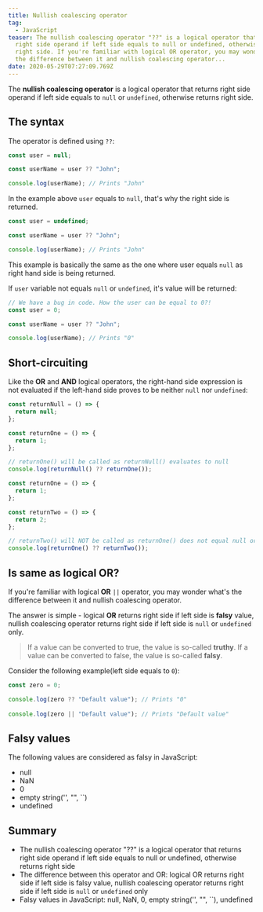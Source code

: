 ```yaml
---
title: Nullish coalescing operator
tag:
  - JavaScript
teaser: The nullish coalescing operator "??" is a logical operator that returns
  right side operand if left side equals to null or undefined, otherwise returns
  right side. If you're familiar with logical OR operator, you may wonder what's
  the difference between it and nullish coalescing operator...
date: 2020-05-29T07:27:09.769Z
---
```

The **nullish coalescing operator** is a logical operator that returns right side operand if left side equals to `null` or `undefined`, otherwise returns right side.

## The syntax

The operator is defined using `??`:

```javascript
const user = null;

const userName = user ?? "John";

console.log(userName); // Prints "John"
```

In the example above `user` equals to `null`, that's why the right side is returned.

```javascript
const user = undefined;

const userName = user ?? "John";

console.log(userName); // Prints "John"
```

This example is basically the same as the one where user equals `null` as right hand side is being returned.

If `user` variable not equals `null` or `undefined`, it's value will be returned:

```javascript
// We have a bug in code. How the user can be equal to 0?!
const user = 0;

const userName = user ?? "John";

console.log(userName); // Prints "0"
```

## Short-circuiting

Like the **OR** and **AND** logical operators, the right-hand side expression is not evaluated if the left-hand side proves to be neither `null` nor `undefined`:

```javascript
const returnNull = () => {
  return null;
};

const returnOne = () => {
  return 1;
};

// returnOne() will be called as returnNull() evaluates to null
console.log(returnNull() ?? returnOne());
```

```javascript
const returnOne = () => {
  return 1;
};

const returnTwo = () => {
  return 2;
};

// returnTwo() will NOT be called as returnOne() does not equal null or undefined
console.log(returnOne() ?? returnTwo());
```

## Is same as logical OR?

If you're familiar with logical **OR** `||` operator, you may wonder what's the difference between it and nullish coalescing operator.

The answer is simple - logical **OR** returns right side if left side is **falsy** value, nullish coalescing operator returns right side if left side is `null` or `undefined` only.

> If a value can be converted to true, the value is so-called **truthy**. If a value can be converted to false, the value is so-called **falsy**.

Consider the following example(left side equals to `0`):

```javascript
const zero = 0;

console.log(zero ?? "Default value"); // Prints "0"
            
console.log(zero || "Default value"); // Prints "Default value"
```

## Falsy values

The following values are considered as falsy in JavaScript:

* null
* NaN
* 0
* empty string('', "", \`\`)
* undefined

## Summary

* The nullish coalescing operator "??" is a logical operator that returns right side operand if left side equals to null or undefined, otherwise returns right side
* The difference between this operator and OR: logical OR returns right side if left side is falsy value, nullish coalescing operator returns right side if left side is `null` or `undefined` only
* Falsy values in JavaScript: null, NaN, 0, empty string('', "", \`\`), undefined